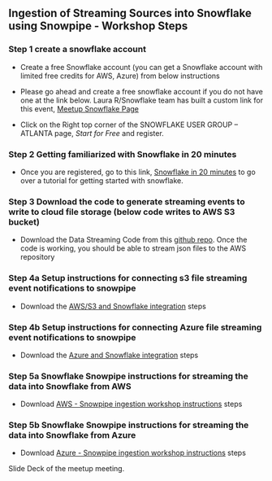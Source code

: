 ## Ingestion of Streaming Sources into Snowflake using Snowpipe - Workshop Steps

### Step 1 create a snowflake account
- Create a free Snowflake account (you can get a Snowflake account with limited free credits for AWS, Azure) from below instructions

- Please go ahead and create a free snowflake account if you do not have one at the link below. Laura R/Snowflake team has built a custom link for this event, [Meetup Snowflake Page](https://www.snowflake.com/event/snowflake-user-group-atlanta-11062019/)

- Click on the Right top corner of the SNOWFLAKE USER GROUP – ATLANTA page,  *Start for Free* and register.

### Step 2 Getting familiarized with Snowflake in 20 minutes
- Once you are registered, go to this link, [Snowflake in 20 minutes](https://docs.snowflake.net/manuals/user-guide/getting-started-tutorial.html) to go over a tutorial for getting started with snowflake. 

### Step 3 Download the code to generate streaming events to write to cloud file storage (below code writes to AWS S3 bucket) 
- Download the Data Streaming Code from this [github repo](https://github.com/hashmapinc/socket_el). Once the code is working, you should be able to stream json files to the AWS repository

### Step 4a Setup instructions for connecting s3 file streaming event notifications to snowpipe
- Download the [AWS/S3 and Snowflake integration](http://bit.ly/2PTzUQJ) steps

### Step 4b Setup instructions for connecting Azure file streaming event notifications to snowpipe
- Download the [Azure and Snowflake integration](http://bit.ly/32jQhZr) steps

### Step 5a Snowflake Snowpipe instructions for streaming the data into Snowflake from **AWS** 
- Download [AWS - Snowpipe ingestion workshop instructions](http://bit.ly/2WQLlu6) steps

### Step 5b Snowflake Snowpipe instructions for streaming the data into Snowflake from **Azure**
- Download [Azure - Snowpipe ingestion workshop instructions](http://bit.ly/2WR7VTe) steps

Slide Deck of the meetup meeting.

